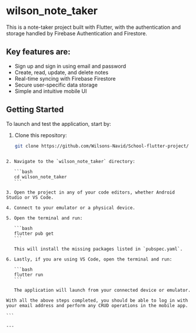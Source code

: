 # wilson_note_taker

This is a note-taker project built with Flutter, with the authentication and storage handled by Firebase Authentication and Firestore.

## Key features are:

- Sign up and sign in using email and password  
- Create, read, update, and delete notes  
- Real-time syncing with Firebase Firestore  
- Secure user-specific data storage  
- Simple and intuitive mobile UI 
## Getting Started

To launch and test the application, start by:

1. Clone this repository:
   ```bash
   git clone https://github.com/Wilsons-Navid/School-flutter-project/
````

2. Navigate to the `wilson_note_taker` directory:

   ```bash
   cd wilson_note_taker
   ```

3. Open the project in any of your code editors, whether Android Studio or VS Code.

4. Connect to your emulator or a physical device.

5. Open the terminal and run:

   ```bash
   flutter pub get
   ```

   This will install the missing packages listed in `pubspec.yaml`.

6. Lastly, if you are using VS Code, open the terminal and run:

   ```bash
   flutter run
   ```

   The application will launch from your connected device or emulator.

With all the above steps completed, you should be able to log in with your email address and perform any CRUD operations in the mobile app.

```

---



